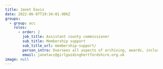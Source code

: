 ```yaml
---
title: Janet Eavis
date: 2022-06-07T19:34:01.906Z
groups:
  - group: acc
    roles:
      - order: 2
        job_title: Assistant county commissioner
        sub_title: Membership support
        sub_title_url: membership-support/
        person_intro: Oversees all aspects of archiving, awards, inclusion, Inspire, membership systems, treasury, commissioner support, county property management and young leader support.
        email: janetacc@girlguidinghertfordshire.org.uk
image: null
---
```

